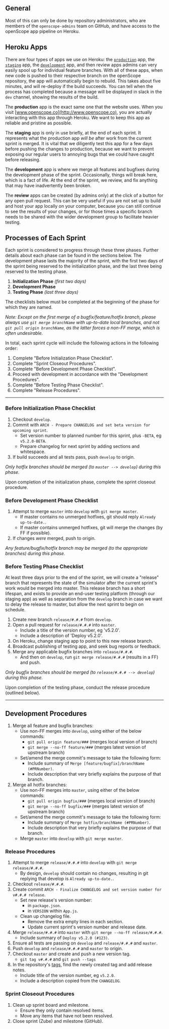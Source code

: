 ## General
Most of this can only be done by repository administrators, who are members of the `openscope-admins` team on GitHub, and have access to the openScope app pipeline on Heroku.

## Heroku Apps
There are four types of apps we use on Heroku: the [`production`](https://openscope-prod.herokuapp.com/) app, the [`staging`](https://openscope-staging.herokuapp.com/) app, the [`development`](https://openscope-dev.herokuapp.com/) app, and then review apps admins can very easily spool up for individual feature branches. With all of these apps, when new code is pushed to their respective branch on the openScope repository, the app will automatically begin to rebuild. This takes about five minutes, and will re-deploy if the build succeeds. You can tell when the process has completed because a message will be displayed in slack in the `dev` channel, showing the results of the build.

The __production__ app is the exact same one that the website uses. When you visit [www.openscope.co](http://www.openscope.co), you are actually interacting with this app through Heroku. We want to keep this app as reliable and pristine as possible.

The __staging__ app is only in use briefly, at the end of each sprint. It represents what the production app _will be_ after work from the current sprint is merged. It is vital that we diligently test this app for a few days before pushing the changes to production, because we want to prevent exposing our regular users to annoying bugs that we could have caught before releasing.

The __development__ app is where we merge all features and bugfixes during the development phase of the sprint. Occasionally, things will break here, which is a fact of life. At the end of the sprint, we review, and fix anything that may have inadvertently been broken.

The __review__ apps can be created (by admins only) at the click of a button for any open pull request. This can be very useful if you are not set up to build and host your app locally on your computer, because you can still continue to see the results of your changes, or for those times a specific branch needs to be shared with the wider development group to facilitate heavier testing.

## Processes of Each Sprint
Each sprint is considered to progress through these three phases. Further details about each phase can be found in the sections below. The development phase lasts the majority of the sprint, with the first two days of the sprint being reserved to the initialization phase, and the last three being reserved to the testing phase.

1. __Initialization Phase__ _(first two days)_
1. __Development Phase__
1. __Testing Phase__ _(last three days)_

The checklists below must be completed at the beginning of the phase for which they are named.

_Note: Except on the first merge of a bugfix/feature/hotfix branch, please always use `git merge branchName` with up-to-date local branches, and not `git pull origin branchName`, as the latter forces a non-FF merge, which is often undesirable._

In total, each sprint cycle will include the following actions in the following order:

1. Complete "Before Initialization Phase Checklist".
1. Complete "Sprint Closeout Procedures".
1. Complete "Before Development Phase Checklist".
1. Proceed with development in accordance with the "Development Procedures".
1. Complete "Before Testing Phase Checklist".
1. Complete "Release Procedures".

---

### Before Initialization Phase Checklist
1. Checkout `develop`.
1. Commit with `ARCH - Prepare CHANGELOG and set beta version for upcoming sprint`.
    - Set version number to planned number for this sprint, plus `-BETA`, eg `v5.2.0-BETA`.
    - Prepare changelog for next sprint by adding sections and whitespace.
1. If build succeeds and all tests pass, push `develop` to origin.

_Only hotfix branches should be merged (to `master --> develop`) during this phase._

Upon completion of the initialization phase, complete the sprint closeout procedure.

### Before Development Phase Checklist
1. Attempt to merge `master` into `develop` with `git merge master`.
    - If master contains no unmerged hotfixes, git should reply `Already up-to-date.`.
    - If master contains unmerged hotfixes, git will merge the changes (by FF if possible).
1. If changes _were_ merged, push to origin.

_Any feature/bugfix/hotfix branch may be merged (to the appropriate branches) during this phase._

### Before Testing Phase Checklist
At least three days prior to the end of the sprint, we will create a "release" branch that represents the state of the simulator after the current sprint's work would be merged into master. This release branch has a short lifespan, and exists to provide an end-user testing platform (through our staging app) as well as separation from the `develop` branch in case we want to delay the release to master, but allow the next sprint to begin on schedule.

1. Create new branch `release/#.#.#` from `develop`.
1. Open a pull request for `release/#.#.#` into `master`.
    - Include a title of the version number, eg 'v5.2.0'.
    - Include a description of 'Deploy v5.2.0'.
1. On Heroku, change staging app to point to this new release branch.
1. Broadcast publishing of testing app, and seek bug reports or feedback.
1. Merge any applicable bugfix branches into `release/#.#.#`.
    - And then on `develop`, run `git merge release/#.#.#` (results in a FF) and push.

_Only bugfix branches should be merged (to `release/#.#.# --> develop`) during this phase._

Upon completion of the testing phase, conduct the release procedure (outlined below).

---

## Development Procedures
1. Merge all feature and bugfix branches:
    - Use non-FF merges into `develop`, using either of the below commands:
        - `git pull origin feature/###` (merges local version of branch)
        - `git merge --no-ff feature/###` (merges latest version of upstream branch)
    - Set/amend the merge commit's message to take the following form:
        - Include summary of `Merge [feature/bugfix]/branchName (#PRNumber)`.
        - Include description that very briefly explains the purpose of that branch.
1. Merge all hotfix branches:
    - Use non-FF merges into `master`, using either of the below commands:
        - `git pull origin bugfix/###` (merges local version of branch)
        - `git merge --no-ff bugfix/###` (merges latest version of upstream branch)
    - Set/amend the merge commit's message to take the following form:
        - Include summary of `Merge hotfix/branchName (#PRNumber)`.
        - Include description that very briefly explains the purpose of that branch.
    - Merge `master` into `develop` with `git merge master`.

### Release Procedures
1. Attempt to merge `release/#.#.#` into `develop` with `git merge release/#.#.#`.
    - By design, `develop` should contain no changes, resulting in git replying that develop is `Already up-to-date.`.
1. Checkout `release/#.#.#`.
1. Create commit `ARCH - Finalize CHANGELOG and set version number for v#.#.# release`.
    - Set new release's version number:
        - in `package.json`.
        - in `VERSION` within `App.js`.
    - Clean up changelog file.
        - Remove the extra empty lines in each section.
        - Update current sprint's version number and release date.
1. Merge `release/#.#.#` into `master` with `git merge --no-ff release/#.#.#`.
    - Include summary of `Deploy v5.2.0 (#123)`.
1. Ensure all tests are passing on `develop` and `release/#.#.#` and `master`.
1. Push `develop` and `release/#.#.#` and `master` to origin.
1. Checkout `master` and create and push a new version tag.
    - `git tag v#.#.#` and `git push --tags`
1. In the repository's [tags](https://github.com/openscope/openscope/tags), find the newly created tag and add release notes.
    - Include title of the version number, eg `v5.2.0`.
    - Include a description copied from the `CHANGELOG`.

### Sprint Closeout Procedures
1. Clean up sprint board and milestone.
    - Ensure they only contain resolved items.
    - Move any items that have not been resolved.
1. Close sprint (Zube) and milestone (GitHub).
